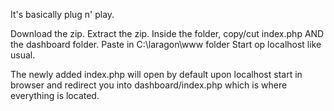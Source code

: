 It's basically plug n' play.

Download the zip.
Extract the zip.
Inside the folder, copy/cut index.php AND the dashboard folder.
Paste in C:\laragon\www folder
Start op localhost like usual.

The newly added index.php will open by default upon localhost start in browser and redirect you into dashboard/index.php which is where everything is located.
